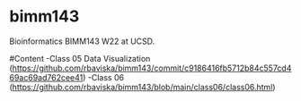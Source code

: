 # bimm143
Bioinformatics BIMM143 W22 at UCSD.

#Content
-Class 05 Data Visualization (https://github.com/rbaviska/bimm143/commit/c9186416fb5712b84c557cd469ac69ad762cee41)
-Class 06 (https://github.com/rbaviska/bimm143/blob/main/class06/class06.html)


